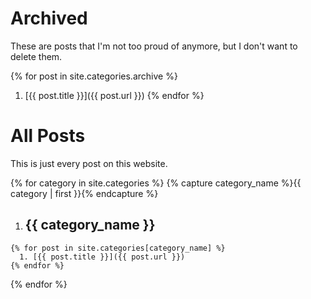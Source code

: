 # Archived
These are posts that I'm not too proud of anymore, but I don't want to delete them.

{% for post in site.categories.archive %}
1. [{{ post.title }}]({{ post.url }})
{% endfor %}

# All Posts
This is just every post on this website.

{% for category in site.categories %}
  {% capture category_name %}{{ category | first }}{% endcapture %}
  1. ## {{ category_name }}
    {% for post in site.categories[category_name] %}
      1. [{{ post.title }}]({{ post.url }})
    {% endfor %}
{% endfor %}
